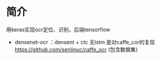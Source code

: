 # 简介

用keras实现ocr定位、识别，后端tensorflow


* densenet-ocr ：densent + ctc 无lstm
是对caffe_cor的复现 https://github.com/senlinuc/caffe_ocr (包含数据集)



